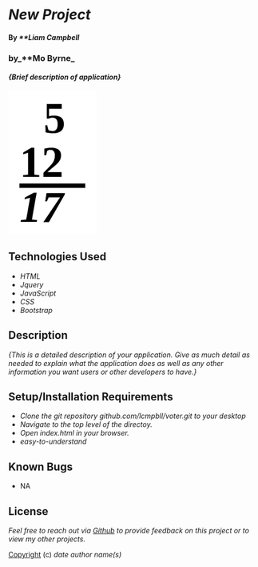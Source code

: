 # _New Project_

#### By _**Liam Campbell_
### by_**Mo Byrne_

#### _{Brief description of application}_

![Numbers adding](img/add.jpeg)

## Technologies Used

* _HTML_
* _Jquery_
* _JavaScript_
* _CSS_
* _Bootstrap_

## Description

_{This is a detailed description of your application. Give as much detail as needed to explain what the application does as well as any other information you want users or other developers to have.}_

## Setup/Installation Requirements

* _Clone the git repository github.com/lcmpbll/voter.git to your desktop_
* _Navigate to the top level of the directoy._
* _Open index.html in your browser._
* _easy-to-understand_




## Known Bugs

* NA

## License

_Feel free to reach out via [Github](github.com.lcmpbll) to provide feedback on this project or to view my other projects._

[Copyright](LICENSE) (c) _date_ _author name(s)_